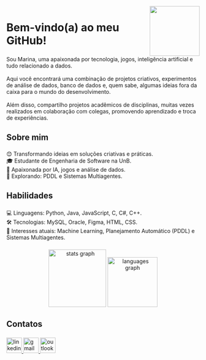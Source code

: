 <br clear="both">

<img align="right" height="130" src="https://i.gifer.com/2GU.gif"  />

###

<h1 align="left">Bem-vindo(a) ao meu GitHub!</h1>

###

<p align="left">Sou Marina, uma apaixonada por tecnologia, jogos, inteligência artificial e tudo relacionado a dados. 
<br><br>Aqui você encontrará uma combinação de projetos criativos, experimentos de análise de dados, banco de dados e, quem sabe, algumas ideias fora da caixa para o mundo do desenvolvimento.<br><br>Além disso, compartilho projetos acadêmicos de disciplinas, muitas vezes realizados em colaboração com colegas, promovendo aprendizado e troca de experiências.</p>

###

<h2 align="left">Sobre mim</h2>

###

<p align="left">😊 Transformando ideias em soluções criativas e práticas.<br>🎓 Estudante de Engenharia de Software na UnB.<br>💼 Apaixonada por IA, jogos e análise de dados.<br>🌱 Explorando: PDDL e Sistemas Multiagentes.</p>

###

<h2 align="left">Habilidades</h2>

###

<p align="left">💻 Linguagens: Python, Java, JavaScript, C, C#, C++.<br>🛠️ Tecnologias: MySQL, Oracle, Figma, HTML, CSS.<br>🤖 Interesses atuais: Machine Learning, Planejamento Automático (PDDL) e Sistemas Multiagentes.</p>

###

<div align="center">
  <img src="https://github-readme-stats.vercel.app/api?username=The-Boss-Nina&hide_title=false&hide_rank=false&show_icons=true&include_all_commits=true&count_private=true&disable_animations=false&theme=radical&locale=en&hide_border=false" height="150" alt="stats graph"  />
  <img src="https://github-readme-stats.vercel.app/api/top-langs?username=The-Boss-Nina&locale=en&hide_title=false&layout=compact&card_width=320&langs_count=6&theme=radical&hide_border=false&order=2" height="130" alt="languages graph"  />
</div>

###

<h2 align="left">Contatos</h2>

###

<div align="left">
  <a href="https://www.linkedin.com/in/marina-m%C3%A1rcia-costa-de-souza-9a7869271/" target="_blank">
    <img src="https://img.shields.io/static/v1?message=LinkedIn&logo=linkedin&label=&color=0077B5&logoColor=white&labelColor=&style=for-the-badge" height="40" alt="linkedin logo" />
  </a>
  <a href="mailto:marinamcsouza@gmail.com" target="_blank">
    <img src="https://img.shields.io/static/v1?message=Gmail&logo=gmail&label=&color=D14836&logoColor=white&labelColor=&style=for-the-badge" height="40" alt="gmail logo" />
  </a>
  <a href="mailto:marinamcsouza@outlook.com" target="_blank">
    <img src="https://img.shields.io/static/v1?message=Outlook&logo=microsoft-outlook&label=&color=0078D4&logoColor=white&labelColor=&style=for-the-badge" height="40" alt="outlook logo" />
  </a>
</div>
